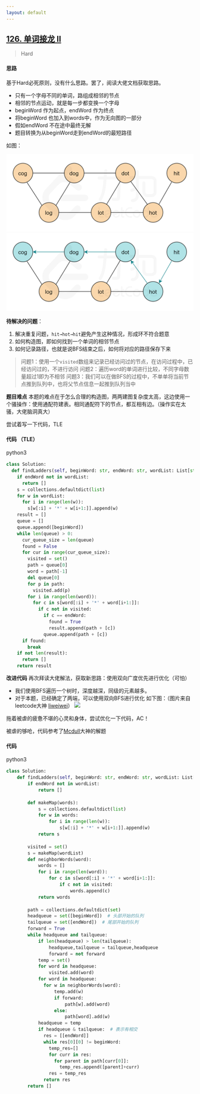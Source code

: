 ```yaml
---
layout: default
---
```


## [126\. 单词接龙 II](https://leetcode-cn.com/problems/word-ladder-ii/)

>Hard

#### 思路

基于Hard必死原则，没有什么思路。罢了，阅读大佬文档获取思路。

* 只有一个字母不同的单词，路组成相邻的节点
* 相邻的节点运动，就是每一步都变换一个字母
* beginWord 作为起点，endWord 作为终点
* 将beginWord 也加入到words中，作为无向图的一部分
* 假如endWord 不在途中最终无解
* 题目转换为从beginWord走到endWord的最短路径

如图：

![](/public/images/word-ladder-ii-1.png)
![](/public/images/word-ladder-ii-2.png)

**待解决的问题**：

1.  解决重复问题，`hit→hot→hit`避免产生这种情况，形成环不符合题意
2. 如何构造图，即如何找到一个单词的相邻节点
3. 如何记录路径，也就是说BFS结束之后，如何将对应的路径保存下来

> 问题1：使用一个`visited`数组来记录已经访问过的节点，在访问过程中，已经访问过的，不进行访问
> 问题2：遍历word的单词进行比较，不同字母数量超过1即为不相邻
> 问题3：我们可以在做BFS的过程中，不单单将当前节点推到队列中，也将父节点信息一起推到队列当中

**题目难点** 本题的难点在于怎么合理的构造图，两两建图复杂度太高，这边使用一个骚操作：使用通配符建表。相同通配符下的节点，都互相有边。（操作实在太骚，大佬脑洞真大）

尝试着写一下代码，TLE

#### 代码 （TLE）

python3
```python
class Solution:
  def findLadders(self, beginWord: str, endWord: str, wordList: List[str]) -> List[List[str]]:
    if endWord not in wordList:
      return []
    s = collections.defaultdict(list)
    for w in wordList:
      for i in range(len(w)):
        s[w[:i] + '*' + w[i+1:]].append(w)
    result = []
    queue = []
    queue.append([beginWord])
    while len(queue) > 0:
      cur_queue_size = len(queue)
      found = False
      for cur in range(cur_queue_size):
        visited = set()
        path = queue[0]
        word = path[-1]
        del queue[0]
        for p in path:
          visited.add(p)
        for i in range(len(word)):
          for c in s[word[:i] + '*' + word[i+1:]]:
            if c not in visited:
              if c == endWord:
                found = True
                result.append(path + [c])
              queue.append(path + [c])
      if found:
        break
    if not len(result):
      return []
    return result
```

**改进代码**  再次拜读大佬解法，获取新思路：使用双向广度优先进行优化（可怕）

* 我们使用BFS遍历一个树时，深度越深，同级的元素越多。
* 对于本题，已经确定了两端，可以使用双向BFS进行优化
如下图：（图片来自leetcode大神 [liweiwei](https://leetcode-cn.com/u/liweiwei1419/)）
![](https://pic.leetcode-cn.com/cd190a4a61445ac9affc344f941da381d64a163b81c7594f342d45793c5bfd06-image.png)

拖着被虐的疲惫不堪的心灵和身体，尝试优化一下代码，AC！

被虐的够呛，代码参考了[Mcdull](https://leetcode-cn.com/u/mcdull0921/)大神的解题

#### 代码

python3
``` python
class Solution:
    def findLadders(self, beginWord: str, endWord: str, wordList: List[str]) -> List[List[str]]:
        if endWord not in wordList:
            return []

        def makeMap(words):
            s = collections.defaultdict(list)
            for w in words:
                for i in range(len(w)):
                    s[w[:i] + '*' + w[i+1:]].append(w)
            return s

        visited = set()
        s = makeMap(wordList)
        def neighborWords(word):
            words = []
            for i in range(len(word)):
                for c in s[word[:i] + '*' + word[i+1:]]:
                    if c not in visited:
                        words.append(c)
            return words

        path = collections.defaultdict(set)
        headqueue = set([beginWord])  # 头部开始的队列
        tailqueue = set([endWord])  # 尾部开始的队列
        forward = True
        while headqueue and tailqueue:
            if len(headqueue) > len(tailqueue):
                headqueue,tailqueue = tailqueue,headqueue
                forward = not forward 
            temp = set()
            for word in headqueue:
                visited.add(word)
            for word in headqueue:
              for w in neighborWords(word):
                  temp.add(w)
                  if forward:
                      path[w].add(word)
                  else:
                      path[word].add(w)
            headqueue = temp
            if headqueue & tailqueue:  # 表示有相交
              res = [[endWord]]
              while res[0][0] != beginWord:
                temp_res=[]
                for curr in res:
                  for parent in path[curr[0]]:
                    temp_res.append([parent]+curr)
                res = temp_res
              return res
        return []
```


